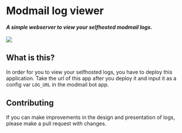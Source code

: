<div align="left">
    <h1>Modmail log viewer</h1>
    <strong><i>A simple webserver to view your selfhosted modmail logs.</i></strong>
    <br>
    <br>


<a href="https://heroku.com/deploy?template=https://github.com/kyb3r/logviewer">
    <img src="https://img.shields.io/badge/deploy_to-heroku-997FBC.svg?style=for-the-badge" />
</a>

</div>

## What is this?

In order for you to view your selfhosted logs, you have to deploy this application. Take the url of this app after you deploy it and input it as a config var `LOG_URL` in the modmail bot app.

## Contributing

If you can make improvements in the design and presentation of logs, please make a pull request with changes.

